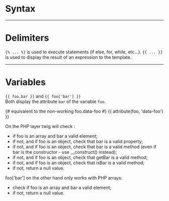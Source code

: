 # Syntax

---

# Delimiters

`{% ... %}` is used to execute statements (if else, for, while, etc...).
`{{ ... }}` is used to display the result of an expression to the template.

---

# Variables 

`{{ foo.bar }}` and `{{ foo['bar'] }}`  
Both display the attribute `bar` of the variable `foo`.  

{# equivalent to the non-working foo.data-foo #}
{{ attribute(foo, 'data-foo') }}

On the PHP layer twig will check :  
*   if foo is an array and bar a valid element;
*   if not, and if foo is an object, check that bar is a valid property;
*   if not, and if foo is an object, check that bar is a valid method (even if bar is the constructor - use __construct() instead);
*   if not, and if foo is an object, check that getBar is a valid method;
*   if not, and if foo is an object, check that isBar is a valid method;
*   if not, return a null value.  

foo['bar'] on the other hand only works with PHP arrays:  
*   check if foo is an array and bar a valid element;
*   if not, return a null value.
